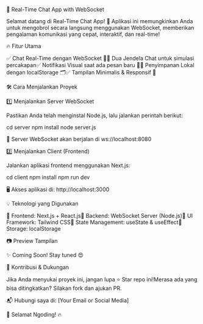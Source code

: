 🚀 Real-Time Chat App with WebSocket

Selamat datang di Real-Time Chat App! 🎉
Aplikasi ini memungkinkan Anda untuk mengobrol secara langsung menggunakan WebSocket, memberikan pengalaman komunikasi yang cepat, interaktif, dan real-time!

🔥 Fitur Utama

✅ Chat Real-Time dengan WebSocket 📡✅ Dua Jendela Chat untuk simulasi percakapan✅ Notifikasi Visual saat ada pesan baru 🔔✅ Penyimpanan Lokal dengan localStorage 🗂️✅ Tampilan Minimalis & Responsif 🎨

🛠️ Cara Menjalankan Proyek

1️⃣ Menjalankan Server WebSocket

Pastikan Anda telah menginstal Node.js, lalu jalankan perintah berikut:

cd server
npm install
node server.js

📡 Server WebSocket akan berjalan di ws://localhost:8080

2️⃣ Menjalankan Client (Frontend)

Jalankan aplikasi frontend menggunakan Next.js:

cd client
npm install
npm run dev

🖥️ Akses aplikasi di: http://localhost:3000

💡 Teknologi yang Digunakan

🔹 Frontend: Next.js + React.js🔹 Backend: WebSocket Server (Node.js)🔹 UI Framework: Tailwind CSS🔹 State Management: useState & useEffect🔹 Storage: localStorage

📷 Preview Tampilan

✨ Coming Soon! Stay tuned 😍

💖 Kontribusi & Dukungan

Jika Anda menyukai proyek ini, jangan lupa ⭐ Star repo ini!Merasa ada yang bisa ditingkatkan? Silakan fork dan ajukan PR.

📬 Hubungi saya di: [Your Email or Social Media]

🚀 Selamat Ngoding! 🔥

